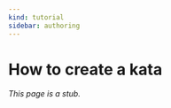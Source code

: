```yaml
---
kind: tutorial
sidebar: authoring
---
```


# How to create a kata

_This page is a stub._

<!--
TODO Teach how to author a kata
--->
